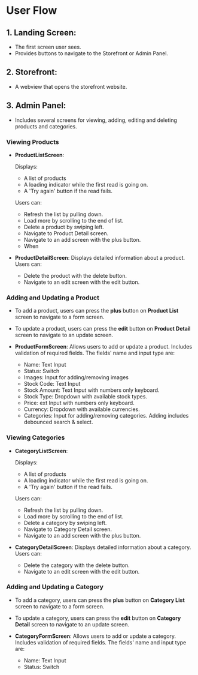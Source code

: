 # User Flow

## 1. Landing Screen:
- The first screen user sees.
- Provides buttons to navigate to the Storefront or Admin Panel.

## 2. Storefront:
- A webview that opens the storefront website.

## 3. Admin Panel:
- Includes several screens for viewing, adding, editing and deleting products and categories.

### Viewing Products
- **ProductListScreen**: 

    Displays:
    - A list of products
    - A loading indicator while the first read is going on.
    - A 'Try again' button if the read fails.

    Users can:
    - Refresh the list by pulling down.
    - Load more by scrolling to the end of list.
    - Delete a product by swiping left.
    - Navigate to Product Detail screen.
    - Navigate to an add screen with the plus button.
    - When

- **ProductDetailScreen**: Displays detailed information about a product. Users can:
    - Delete the product with the delete button.
    - Navigate to an edit screen with the edit button.

### Adding and Updating a Product
- To add a product, users can press the **plus** button on **Product List** screen to navigate to a form screen.

- To update a product, users can press the **edit** button on **Product Detail** screen to navigate to an update screen.

- **ProductFormScreen**: Allows users to add or update a product. Includes validation of required fields. The fields' name and input type are:
    - Name: Text Input
    - Status: Switch
    - Images: Input for adding/removing images
    - Stock Code: Text Input
    - Stock Amount: Text Input with numbers only keyboard.
    - Stock Type: Dropdown with available stock types.
    - Price: ext Input with numbers only keyboard.
    - Currency: Dropdown with available currencies.
    - Categories: Input for adding/removing categories. Adding includes debounced search & select.

### Viewing Categories
- **CategoryListScreen**:

    Displays:
    - A list of products
    - A loading indicator while the first read is going on.
    - A 'Try again' button if the read fails.

    Users can:
    - Refresh the list by pulling down.
    - Load more by scrolling to the end of list.
    - Delete a category by swiping left.
    - Navigate to Category Detail screen.
    - Navigate to an add screen with the plus button.

- **CategoryDetailScreen**: Displays detailed information about a category. Users can:
    - Delete the category with the delete button.
    - Navigate to an edit screen with the edit button.

### Adding and Updating a Category
- To add a category, users can press the **plus** button on **Category List** screen to navigate to a form screen.

- To update a category, users can press the **edit** button on **Category Detail** screen to navigate to an update screen.

- **CategoryFormScreen**: Allows users to add or update a category. Includes validation of required fields. The fields' name and input type are:
    - Name: Text Input
    - Status: Switch
